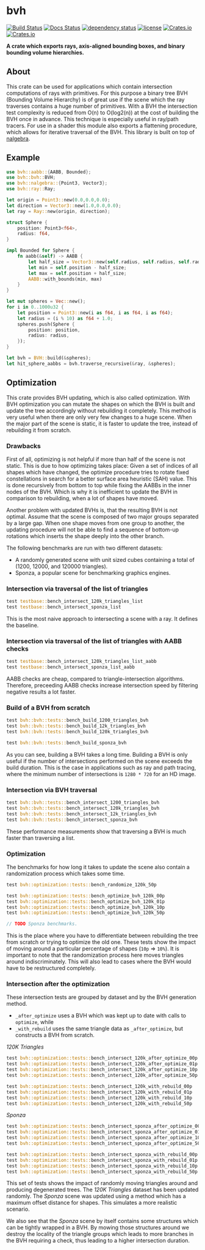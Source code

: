 # bvh
[![Build Status](https://travis-ci.org/svenstaro/bvh.svg?branch=master)](https://travis-ci.org/svenstaro/bvh)
[![Docs Status](https://docs.rs/bvh/badge.svg)](https://docs.rs/bvh)
[![dependency status](https://deps.rs/repo/github/svenstaro/bvh/status.svg)](https://deps.rs/repo/github/svenstaro/bvh)
[![license](http://img.shields.io/badge/license-MIT-blue.svg)](https://github.com/svenstaro/bvh/blob/master/LICENSE)
[![Crates.io](https://img.shields.io/crates/v/bvh.svg)](https://crates.io/crates/bvh)
[![Crates.io](https://img.shields.io/crates/d/bvh.svg)](https://crates.io/crates/bvh)

**A crate which exports rays, axis-aligned bounding boxes, and binary bounding
volume hierarchies.**

## About

This crate can be used for applications which contain intersection computations of rays
with primitives. For this purpose a binary tree BVH (Bounding Volume Hierarchy) is of great
use if the scene which the ray traverses contains a huge number of primitives. With a BVH the
intersection test complexity is reduced from O(n) to O(log2(n)) at the cost of building
the BVH once in advance. This technique is especially useful in ray/path tracers. For
use in a shader this module also exports a flattening procedure, which allows for
iterative traversal of the BVH.
This library is built on top of [nalgebra](http://nalgebra.org/).

## Example

```rust
use bvh::aabb::{AABB, Bounded};
use bvh::bvh::BVH;
use bvh::nalgebra::{Point3, Vector3};
use bvh::ray::Ray;

let origin = Point3::new(0.0,0.0,0.0);
let direction = Vector3::new(1.0,0.0,0.0);
let ray = Ray::new(origin, direction);

struct Sphere {
    position: Point3<f64>,
    radius: f64,
}

impl Bounded for Sphere {
    fn aabb(&self) -> AABB {
        let half_size = Vector3::new(self.radius, self.radius, self.radius);
        let min = self.position - half_size;
        let max = self.position + half_size;
        AABB::with_bounds(min, max)
    }
}

let mut spheres = Vec::new();
for i in 0..1000u32 {
    let position = Point3::new(i as f64, i as f64, i as f64);
    let radius = (i % 10) as f64 + 1.0;
    spheres.push(Sphere {
        position: position,
        radius: radius,
    });
}

let bvh = BVH::build(&spheres);
let hit_sphere_aabbs = bvh.traverse_recursive(&ray, &spheres);
```

## Optimization

This crate provides BVH updating, which is also called optimization. With BVH optimization
you can mutate the shapes on which the BVH is built and update the tree accordingly without rebuilding it completely.
This method is very useful when there are only very few changes to a huge scene. When the major part of the scene is static,
it is faster to update the tree, instead of rebuilding it from scratch.

### Drawbacks

First of all, optimizing is not helpful if more than half of the scene is not static.
This is due to how optimizing takes place:
Given a set of indices of all shapes which have changed, the optimize procedure tries to rotate fixed constellations
in search for a better surface area heuristic (SAH) value. This is done recursively from bottom to top while fixing the AABBs
in the inner nodes of the BVH. Which is why it is inefficient to update the BVH in comparison to rebuilding, when a lot
of shapes have moved.

Another problem with updated BVHs is, that the resulting BVH is not optimal. Assume that the scene is composed of two major
groups separated by a large gap. When one shape moves from one group to another, the updating procedure will not be able to
find a sequence of bottom-up rotations which inserts the shape deeply into the other branch.

The following benchmarks are run with two different datasets:
* A randomly generated scene with unit sized cubes containing a total of (1200, 12000, and 120000 triangles).
* Sponza, a popular scene for benchmarking graphics engines.

### Intersection via traversal of the list of triangles

```rust
test testbase::bench_intersect_120k_triangles_list                       ... bench:   1,018,566 ns/iter (+/- 91,405)
test testbase::bench_intersect_sponza_list                               ... bench:     669,474 ns/iter (+/- 18,928)
```

This is the most naive approach to intersecting a scene with a ray. It defines the baseline.

### Intersection via traversal of the list of triangles with AABB checks

```rust
test testbase::bench_intersect_120k_triangles_list_aabb                  ... bench:     400,877 ns/iter (+/- 23,775)
test testbase::bench_intersect_sponza_list_aabb                          ... bench:     206,014 ns/iter (+/- 4,508)
```

AABB checks are cheap, compared to triangle-intersection algorithms. Therefore, preceeding AABB checks
increase intersection speed by filtering negative results a lot faster.

### Build of a BVH from scratch

```rust
test bvh::bvh::tests::bench_build_1200_triangles_bvh                     ... bench:   1,300,824 ns/iter (+/- 32,262)
test bvh::bvh::tests::bench_build_12k_triangles_bvh                      ... bench:  15,327,304 ns/iter (+/- 360,985)
test bvh::bvh::tests::bench_build_120k_triangles_bvh                     ... bench: 181,138,173 ns/iter (+/- 5,296,719)

test bvh::bvh::tests::bench_build_sponza_bvh                             ... bench: 120,335,877 ns/iter (+/- 3,787,414)
```

As you can see, building a BVH takes a long time. Building a BVH is only useful if the number of intersections performed on the
scene exceeds the build duration. This is the case in applications such as ray and path tracing, where the minimum
number of intersections is `1280 * 720` for an HD image.

### Intersection via BVH traversal

```rust
test bvh::bvh::tests::bench_intersect_1200_triangles_bvh                 ... bench:         202 ns/iter (+/- 3)
test bvh::bvh::tests::bench_intersect_120k_triangles_bvh                 ... bench:         959 ns/iter (+/- 26)
test bvh::bvh::tests::bench_intersect_12k_triangles_bvh                  ... bench:         461 ns/iter (+/- 14)
test bvh::bvh::tests::bench_intersect_sponza_bvh                         ... bench:       1,784 ns/iter (+/- 202)
```

These performance measurements show that traversing a BVH is much faster than traversing a list.

### Optimization

The benchmarks for how long it takes to update the scene also contain a randomization process which takes some time.

```rust
test bvh::optimization::tests::bench_randomize_120k_50p                  ... bench:  14,248,069 ns/iter (+/- 2,368,251)

test bvh::optimization::tests::bench_optimize_bvh_120k_00p               ... bench:   2,338,563 ns/iter (+/- 59,248)
test bvh::optimization::tests::bench_optimize_bvh_120k_01p               ... bench:  12,690,322 ns/iter (+/- 5,235,405)
test bvh::optimization::tests::bench_optimize_bvh_120k_10p               ... bench: 117,318,325 ns/iter (+/- 34,879,930)
test bvh::optimization::tests::bench_optimize_bvh_120k_50p               ... bench: 502,788,600 ns/iter (+/- 161,281,887)

// TODO Sponza benchmarks.
```

This is the place where you have to differentiate between rebuilding the tree from scratch or trying to optimize the old one.
These tests show the impact of moving around a particular percentage of shapes (`10p` => `10%`).
It is important to note that the randomization process here moves triangles around indiscriminately.
This will also lead to cases where the BVH would have to be restructured completely.

### Intersection after the optimization

These intersection tests are grouped by dataset and by the BVH generation method.
* `_after_optimize` uses a BVH which was kept up to date with calls to `optimize`, while
* `_with_rebuild` uses the same triangle data as `_after_optimize`, but constructs a BVH from scratch.

*120K Triangles*
```rust
test bvh::optimization::tests::bench_intersect_120k_after_optimize_00p   ... bench:         968 ns/iter (+/- 31)
test bvh::optimization::tests::bench_intersect_120k_after_optimize_01p   ... bench:     147,160 ns/iter (+/- 12,886)
test bvh::optimization::tests::bench_intersect_120k_after_optimize_10p   ... bench:   1,624,675 ns/iter (+/- 758,933)
test bvh::optimization::tests::bench_intersect_120k_after_optimize_50p   ... bench:   2,775,067 ns/iter (+/- 751,818)

test bvh::optimization::tests::bench_intersect_120k_with_rebuild_00p     ... bench:         964 ns/iter (+/- 38)
test bvh::optimization::tests::bench_intersect_120k_with_rebuild_01p     ... bench:       1,016 ns/iter (+/- 16)
test bvh::optimization::tests::bench_intersect_120k_with_rebuild_10p     ... bench:       2,025 ns/iter (+/- 213)
test bvh::optimization::tests::bench_intersect_120k_with_rebuild_50p     ... bench:       2,373 ns/iter (+/- 251)
```

*Sponza*
```rust
test bvh::optimization::tests::bench_intersect_sponza_after_optimize_00p ... bench:       1,824 ns/iter (+/- 114)
test bvh::optimization::tests::bench_intersect_sponza_after_optimize_01p ... bench:       3,791 ns/iter (+/- 308)
test bvh::optimization::tests::bench_intersect_sponza_after_optimize_10p ... bench:       4,794 ns/iter (+/- 212)
test bvh::optimization::tests::bench_intersect_sponza_after_optimize_50p ... bench:       7,492 ns/iter (+/- 807)

test bvh::optimization::tests::bench_intersect_sponza_with_rebuild_00p   ... bench:       1,823 ns/iter (+/- 145)
test bvh::optimization::tests::bench_intersect_sponza_with_rebuild_01p   ... bench:       1,957 ns/iter (+/- 114)
test bvh::optimization::tests::bench_intersect_sponza_with_rebuild_10p   ... bench:       2,414 ns/iter (+/- 209)
test bvh::optimization::tests::bench_intersect_sponza_with_rebuild_50p   ... bench:       3,135 ns/iter (+/- 322)
```

This set of tests shows the impact of randomly moving triangles around and producing degenerated trees.
The *120K Triangles* dataset has been updated randomly. The *Sponza* scene was updated using a method
which has a maximum offset distance for shapes. This simulates a more realistic scenario.

We also see that the *Sponza* scene by itself contains some structures which can be tightly wrapped in a BVH.
By mowing those structures around we destroy the locality of the triangle groups which leads to more branches in the
BVH requiring a check, thus leading to a higher intersection duration.
